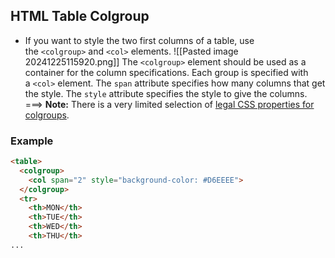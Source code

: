 ## HTML Table Colgroup
- If you want to style the two first columns of a table, use the `<colgroup>` and `<col>` elements.
![[Pasted image 20241225115920.png]]
The `<colgroup>` element should be used as a container for the column specifications.
Each group is specified with a `<col>` element.
The `span` attribute specifies how many columns that get the style.
The `style` attribute specifies the style to give the columns.
===> **Note:** There is a very limited selection of [legal CSS properties for colgroups](https://www.w3schools.com/html/html_table_colgroup.asp#legalcss).

### Example
``` html
<table>  
  <colgroup>  
    <col span="2" style="background-color: #D6EEEE">  
  </colgroup>  
  <tr>  
    <th>MON</th>  
    <th>TUE</th>  
    <th>WED</th>  
    <th>THU</th>  
...
```
